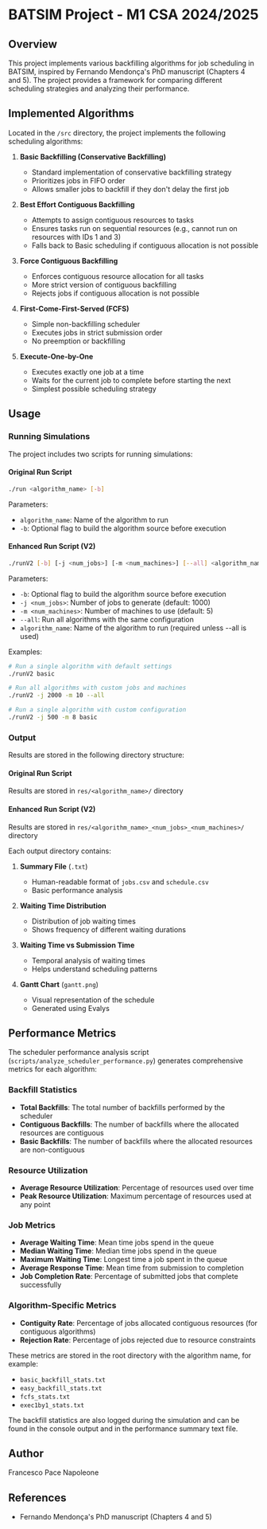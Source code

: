 # BATSIM Project - M1 CSA 2024/2025

## Overview
This project implements various backfilling algorithms for job scheduling in BATSIM, inspired by Fernando Mendonça's PhD manuscript (Chapters 4 and 5). The project provides a framework for comparing different scheduling strategies and analyzing their performance.

## Implemented Algorithms
Located in the `/src` directory, the project implements the following scheduling algorithms:

1. **Basic Backfilling (Conservative Backfilling)**
   - Standard implementation of conservative backfilling strategy
   - Prioritizes jobs in FIFO order
   - Allows smaller jobs to backfill if they don't delay the first job

2. **Best Effort Contiguous Backfilling**
   - Attempts to assign contiguous resources to tasks
   - Ensures tasks run on sequential resources (e.g., cannot run on resources with IDs 1 and 3)
   - Falls back to Basic scheduling if contiguous allocation is not possible

3. **Force Contiguous Backfilling**
   - Enforces contiguous resource allocation for all tasks
   - More strict version of contiguous backfilling
   - Rejects jobs if contiguous allocation is not possible

4. **First-Come-First-Served (FCFS)**
   - Simple non-backfilling scheduler
   - Executes jobs in strict submission order
   - No preemption or backfilling

5. **Execute-One-by-One**
   - Executes exactly one job at a time
   - Waits for the current job to complete before starting the next
   - Simplest possible scheduling strategy

## Usage

### Running Simulations
The project includes two scripts for running simulations:

#### Original Run Script
```bash
./run <algorithm_name> [-b]
```
Parameters:
- `algorithm_name`: Name of the algorithm to run
- `-b`: Optional flag to build the algorithm source before execution

#### Enhanced Run Script (V2)
```bash
./runV2 [-b] [-j <num_jobs>] [-m <num_machines>] [--all] <algorithm_name>
```
Parameters:
- `-b`: Optional flag to build the algorithm source before execution
- `-j <num_jobs>`: Number of jobs to generate (default: 1000)
- `-m <num_machines>`: Number of machines to use (default: 5)
- `--all`: Run all algorithms with the same configuration
- `algorithm_name`: Name of the algorithm to run (required unless --all is used)

Examples:
```bash
# Run a single algorithm with default settings
./runV2 basic

# Run all algorithms with custom jobs and machines
./runV2 -j 2000 -m 10 --all

# Run a single algorithm with custom configuration
./runV2 -j 500 -m 8 basic
```

### Output
Results are stored in the following directory structure:

#### Original Run Script
Results are stored in `res/<algorithm_name>/` directory

#### Enhanced Run Script (V2)
Results are stored in `res/<algorithm_name>_<num_jobs>_<num_machines>/` directory

Each output directory contains:

1. **Summary File** (`.txt`)
   - Human-readable format of `jobs.csv` and `schedule.csv`
   - Basic performance analysis

2. **Waiting Time Distribution**
   - Distribution of job waiting times
   - Shows frequency of different waiting durations

3. **Waiting Time vs Submission Time**
   - Temporal analysis of waiting times
   - Helps understand scheduling patterns

4. **Gantt Chart** (`gantt.png`)
   - Visual representation of the schedule
   - Generated using Evalys

## Performance Metrics

The scheduler performance analysis script (`scripts/analyze_scheduler_performance.py`) generates comprehensive metrics for each algorithm:

### Backfill Statistics
- **Total Backfills**: The total number of backfills performed by the scheduler
- **Contiguous Backfills**: The number of backfills where the allocated resources are contiguous
- **Basic Backfills**: The number of backfills where the allocated resources are non-contiguous

### Resource Utilization
- **Average Resource Utilization**: Percentage of resources used over time
- **Peak Resource Utilization**: Maximum percentage of resources used at any point

### Job Metrics
- **Average Waiting Time**: Mean time jobs spend in the queue
- **Median Waiting Time**: Median time jobs spend in the queue
- **Maximum Waiting Time**: Longest time a job spent in the queue
- **Average Response Time**: Mean time from submission to completion
- **Job Completion Rate**: Percentage of submitted jobs that complete successfully

### Algorithm-Specific Metrics
- **Contiguity Rate**: Percentage of jobs allocated contiguous resources (for contiguous algorithms)
- **Rejection Rate**: Percentage of jobs rejected due to resource constraints

These metrics are stored in the root directory with the algorithm name, for example:
- `basic_backfill_stats.txt`
- `easy_backfill_stats.txt`
- `fcfs_stats.txt`
- `exec1by1_stats.txt`

The backfill statistics are also logged during the simulation and can be found in the console output and in the performance summary text file.

## Author
Francesco Pace Napoleone

## References
- Fernando Mendonça's PhD manuscript (Chapters 4 and 5)


